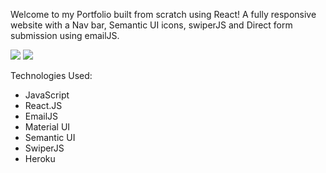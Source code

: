 Welcome to my Portfolio built from scratch using React! A fully responsive website with a Nav bar, Semantic UI icons, swiperJS and Direct form submission using emailJS. 

<img src="https://i.imgur.com/6QlRVtf.png" >

<img src="https://i.imgur.com/XvCB1L8.png" >

Technologies Used:

- JavaScript
- React.JS
- EmailJS
- Material UI
- Semantic UI
- SwiperJS
- Heroku
